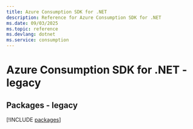 ```yaml
---
title: Azure Consumption SDK for .NET
description: Reference for Azure Consumption SDK for .NET
ms.date: 09/03/2025
ms.topic: reference
ms.devlang: dotnet
ms.service: consumption
---
```

# Azure Consumption SDK for .NET - legacy
## Packages - legacy
[!INCLUDE [packages](consumption-index.md)]